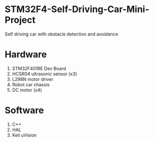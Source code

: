 # STM32F4-Self-Driving-Car-Mini-Project
Self driving car with obstacle detection and avoidance   

# Hardware  
1. STM32F401RE Dev Board  
2. HCSR04 ultrasonic sensor (x3)   
3. L298N motor driver  
4. Robot car chassis  
5. DC motor (x4)  

# Software  
1. C++  
2. HAL  
3. Keil uVision  

